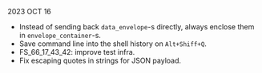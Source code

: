 
2023 OCT 16

*   Instead of sending back `data_envelope`-s directly, always enclose them in `envelope_container`-s.
*   Save command line into the shell history on `Alt+Shiff+Q`.
*   FS_66_17_43_42: improve test infra.
*   Fix escaping quotes in strings for JSON payload.
